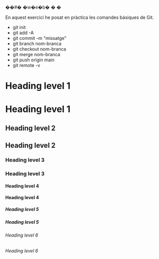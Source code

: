 ��#� �w�e�b�
�
�


En aquest exercici he posat en pràctica les comandes bàsiques de Git.
- git init
- git add -A
- git commit -m “missatge”
- git branch nom-branca
- git checkout nom-branca
- git merge nom-branca
- git push origin main
- git remote -v




# Heading level 1	<h1>Heading level 1</h1>	

## Heading level 2	<h2>Heading level 2</h2>	

### Heading level 3	<h3>Heading level 3</h3>	

#### Heading level 4	<h4>Heading level 4</h4>	

##### Heading level 5	<h5>Heading level 5</h5>	

###### Heading level 6	<h6>Heading level 6</h6>
